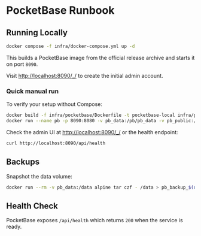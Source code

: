 # PocketBase Runbook

## Running Locally

```bash
docker compose -f infra/docker-compose.yml up -d
```

This builds a PocketBase image from the official release archive and starts it on port `8090`.

Visit [http://localhost:8090/\_/](http://localhost:8090/_/) to create the initial admin account.

### Quick manual run

To verify your setup without Compose:

```bash
docker build -f infra/pocketbase/Dockerfile -t pocketbase-local infra/pocketbase
docker run --name pb -p 8090:8080 -v pb_data:/pb/pb_data -v pb_public:/pb/pb_public pocketbase-local
```

Check the admin UI at [http://localhost:8090/\_/](http://localhost:8090/_/) or the health endpoint:

```bash
curl http://localhost:8090/api/health
```

## Backups

Snapshot the data volume:

```bash
docker run --rm -v pb_data:/data alpine tar czf - /data > pb_backup_$(date +%F).tgz
```

## Health Check

PocketBase exposes `/api/health` which returns `200` when the service is ready.

